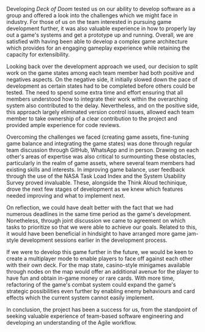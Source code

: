 Developing *Deck of Doom* tested us on our ability to develop software as a group and offered a look into the challenges which we might face in industry. For those of us on the team interested in pursuing game development further, it was also valuable experience in how to properly lay out a game's systems and get a prototype up and running. Overall, we are satisfied with having been able to develop a complex game architecture which provides for an engaging gameplay experience while retaining the capacity for extensibility. 

Looking back over the development approach we used, our decision to split work on the game states among each team member had both positive and negatives aspects. On the negative side, it initially slowed down the pace of development as certain states had to be completed before others could be tested. The need to spend some extra time and effort ensuring that all members understood how to integrate their work within the overarching system also contributed to the delay. Nevertheless, and on the positive side, this approach largely eliminated version control issues, allowed each team member to take ownership of a clear contribution to the project and provided ample experience for code reviews.

Overcoming the challenges we faced (creating game assets, fine-tuning game balance and integrating the game states) was done through regular team discussion through GitHub, WhatsApp and in person. Drawing on each other's areas of expertise was also critical to surmounting these obstacles, particularly in the realm of game assets, where several team members had existing skills and interests. In improving game balance, user feedback through the use of the NASA Task Load Index and the System Usability Survey proved invaluable. These, alongside the Think Aloud techinique, drove the next few stages of development as we knew which features needed improving and what to implement next.

On reflection, we could have dealt better with the fact that we had numerous deadlines in the same time period as the game's development. Nonetheless, through joint discussion we came to agreement on which tasks to prioritize so that we were able to achieve our goals. Related to this, it would have been beneficial in hindsight to have arranged more game jam-style development sessions earlier in the development process.

If we were to develop this game further in the future, we would be keen to create a multiplayer mode to enable players to face off against each other with their own deck. For the map state, casino-style minigames available through nodes on the map would offer an additional avenue for the player to have fun and obtain in-game money or rare cards. With more time, refactoring of the game's combat system could expand the game's strategic possibilities even further by enabling enemy behaviours and card effects which the current system cannot easily implement.

In conclusion, the project has been a success for us, from the standpoint of seeking valuable experience of team-based software engineering and developing an understanding of the Agile workflow. 